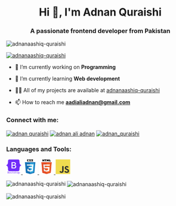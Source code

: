 <h1 align="center">Hi 👋, I'm Adnan Quraishi</h1>
<h3 align="center">A passionate frontend developer from Pakistan</h3>

<p align="left"> <img src="https://komarev.com/ghpvc/?username=adnanaashiq-quraishi&label=Profile%20views&color=0e75b6&style=flat" alt="adnanaashiq-quraishi" /> </p>

<p align="left"> <a href="https://github.com/ryo-ma/github-profile-trophy"><img src="https://github-profile-trophy.vercel.app/?username=adnanaashiq-quraishi" alt="adnanaashiq-quraishi" /></a> </p>

- 🔭 I’m currently working on **Programming**

- 🌱 I’m currently learning **Web development**

- 👨‍💻 All of my projects are available at [adnanaashiq-quraishi](adnanaashiq-quraishi)

- 📫 How to reach me **aadialiadnan@gmail.com**

<h3 align="left">Connect with me:</h3>
<p align="left">
<a href="https://linkedin.com/in/adnan quraishi" target="blank"><img align="center" src="https://raw.githubusercontent.com/rahuldkjain/github-profile-readme-generator/master/src/images/icons/Social/linked-in-alt.svg" alt="adnan quraishi" height="30" width="40" /></a>
<a href="https://fb.com/adnan ali adnan" target="blank"><img align="center" src="https://raw.githubusercontent.com/rahuldkjain/github-profile-readme-generator/master/src/images/icons/Social/facebook.svg" alt="adnan ali adnan" height="30" width="40" /></a>
<a href="https://instagram.com/adnan_quraishi" target="blank"><img align="center" src="https://raw.githubusercontent.com/rahuldkjain/github-profile-readme-generator/master/src/images/icons/Social/instagram.svg" alt="adnan_quraishi" height="30" width="40" /></a>
</p>

<h3 align="left">Languages and Tools:</h3>
<p align="left"> <a href="https://getbootstrap.com" target="_blank" rel="noreferrer"> <img src="https://raw.githubusercontent.com/devicons/devicon/master/icons/bootstrap/bootstrap-plain-wordmark.svg" alt="bootstrap" width="40" height="40"/> </a> <a href="https://www.w3schools.com/css/" target="_blank" rel="noreferrer"> <img src="https://raw.githubusercontent.com/devicons/devicon/master/icons/css3/css3-original-wordmark.svg" alt="css3" width="40" height="40"/> </a> <a href="https://www.w3.org/html/" target="_blank" rel="noreferrer"> <img src="https://raw.githubusercontent.com/devicons/devicon/master/icons/html5/html5-original-wordmark.svg" alt="html5" width="40" height="40"/> </a> <a href="https://developer.mozilla.org/en-US/docs/Web/JavaScript" target="_blank" rel="noreferrer"> <img src="https://raw.githubusercontent.com/devicons/devicon/master/icons/javascript/javascript-original.svg" alt="javascript" width="40" height="40"/> </a> </p>

<p><img align="left" src="https://github-readme-stats.vercel.app/api/top-langs?username=adnanaashiq-quraishi&show_icons=true&locale=en&layout=compact" alt="adnanaashiq-quraishi" /></p>

<p>&nbsp;<img align="center" src="https://github-readme-stats.vercel.app/api?username=adnanaashiq-quraishi&show_icons=true&locale=en" alt="adnanaashiq-quraishi" /></p>

<p><img align="center" src="https://github-readme-streak-stats.herokuapp.com/?user=adnanaashiq-quraishi&" alt="adnanaashiq-quraishi" /></p>
